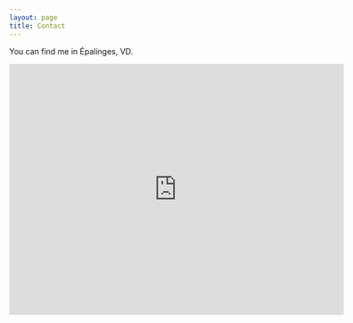 ```yaml
---
layout: page
title: Contact
---
```

You can find me in Épalinges, VD. 
<center>
<iframe src="https://www.google.com/maps/embed/v1/place?q=Novigenix+SA,+Route+de+la+Corniche,+Épalinges,+Switzerland&key=AIzaSyBFw0Qbyq9zTFTd-tUY6dZWTgaQzuU17R8" width="600" height="450" frameborder="0" style="border:0;" allowfullscreen="" aria-hidden="false" tabindex="0"></iframe>
</center>

